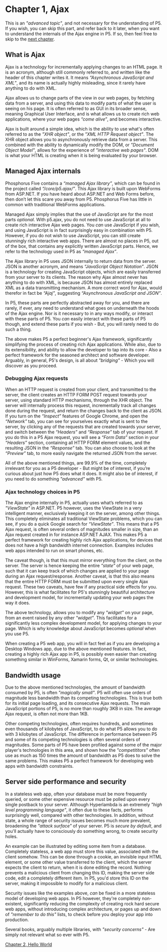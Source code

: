 # Chapter 1, Ajax

This is an *"advanced topic"*, and not necessary for the understanding of P5. If you wish, you can skip this part, and refer back to it later, when you want to understand the internals of the Ajax engine in P5. If so, then feel free to skip to the [next chapter](chapter-2.md).

## What is Ajax

Ajax is a technology for incrementally applying changes to an HTML page. It is an acronym, although still commonly referred to, and written like the header of this chapter writes it. It means _“Asynchronous JavaScript and XML”_, and its name is actually highly misleading, since it rarely have anything to do with XML.

Ajax allows us to change parts of the view in our web pages, by fetching data from a server, and using this data to modify parts of what the user is seeing on his page. It is often referred to as GUI in its broader sense, meaning Graphical User Interface, and is what allows us to create rich web applications, where your web pages _“come alive”_, and becomes interactive.

Ajax is built around a simple idea, which is the ability to use what's often referred to as the *"XHR object"*, or the *"XML HTTP Request object"*. The XHR object allows you to asynchronously retrieve data from a server. This combined with the ability to dynamically modify the DOM, or *"Document Object Model"*, allows for the experience of *"interactive web pages"*. DOM is what your HTML is creating when it is being evaluated by your browser.

## Managed Ajax internals

Phosphorus Five contains a _“managed Ajax library”_, which can be found in the project called *“/core/p5.ajax/”*. This Ajax library is built upon WebForms from ASP.NET. If you have heard about ASP.NET and Web Forms before, then don’t let this scare you away from P5. Phosphorus Five has little in common with traditional WebForms applications.

Managed Ajax simply implies that the use of JavaScript are for the most parts *optional*. With p5.ajax, you do not need to use JavaScript at all to create rich interactive Ajax web pages. You *can* use JavaScript if you wish, and using JavaScript is in fact surprisingly easy in combination with P5. However, if you do not wish to use JavaScript, you can still create stunningly rich interactive web apps. There are almost no places in P5, out of the box, that contains any explicitly written JavaScript parts. Hence, we refer to the technology used in P5 as _“managed Ajax”_.

The Ajax library in P5 uses JSON internally to return data from the server. JSON is another acronym, and means _“JavaScript Object Notation”_. JSON is a technology for creating JavaScript objects, which are easily transferred from your server to its clients. The reason why Ajax almost never has anything to do with XML, is because JSON has almost entirely replaced XML as a data transmitting mechanism. A more correct word for Ajax, would therefor in fact be _“Ajaj”_, suggesting _“Asynchronous JavaScript and JSON”_.

In P5, these parts are perfectly abstracted away for you, and there are rarely, if ever, any need to understand what goes on underneath the hoods of the Ajax engine. Nor is it necessary to in any ways modify, or interact with these parts of P5. You *can* easily interact with these parts of P5 though, and extend these parts if you wish - But, you will rarely need to do such a thing.

The above makes P5 a perfect beginner's Ajax framework, significantly simplifying the process of creating rich Ajax applications. While also, due to its extensibility, and ability to allow the developer to tap into its core - Also a perfect framework for the seasoned architect and software developer. Arguably, in general, P5's design, is all about *"bridging"* - Which you will discover as you proceed.

### Debugging Ajax requests

When an HTTP request is created from your client, and transmitted to the server, the client creates an HTTP FORM POST request towards your server, using standard HTTP mechanisms, through the XHR object. The server will internally process this request, incrementally track all changes done during the request, and return the changes back to the client as JSON. If you turn on the _“Inspect”_ features of Google Chrome, and open the _“Network”_ tab, you can see for yourselves exactly what is sent to the server, by clicking any of the requests that are created towards your server, and switch between the _“Headers”_ and _“Response”_ tab of your request. If you do this in a P5 Ajax request, you will see a _“Form Data”_ section in your _“Headers”_ section, containing all HTTP FORM element values, and the resulting JSON in the _“Response”_ tab. You can also choose to look at the _“Preview”_ tab, to more easily navigate the returned JSON from the server.

All of the above mentioned things, are 99.9% of the time, completely irrelevant for you as a P5 developer - But might be of interest, if you’re curious about just how P5 does what it does. It might also be of interest, if you need to do something *"advanced"* with P5.

### Ajax technology choices in P5

The Ajax engine internally in P5, actually uses what’s referred to as *"ViewState"* in ASP.NET. P5 however, uses the ViewState in a very intelligent manner, exclusively keeping it on the server, among other things. This completely eliminates all traditional ViewState problems, which you can see, if you do a quick Google search for *“ViewState”*. This means that a P5 Ajax request, is often several orders of magnitudes smaller in size, than an Ajax request created in for instance ASP.NET AJAX. This makes P5 a perfect framework for creating highly rich Ajax applications, for devices that does not have a high bandwidth internet connection. Examples includes web apps intended to run on smart phones, etc.

The caveat though, is that this must mirror everything from the client, on the server. The server is hence keeping the entire _“state”_ of your web page, such that it can keep track of which changes are applied to your page during an Ajax request/response. Another caveat, is that this also means that the entire HTTP FORM must be submitted upon every single Ajax request. These two caveats, have few if any practical side effects for you. However, this is what facilitates for P5's stunningly beautiful architecture and development model, for incrementally updating your web pages the way it does.

The above technology, allows you to modify any *"widget"* on your page, from an event raised by any other *"widget"*. This facilitates for a significantly less complex development model, for applying changes to your page. Which is why knowledge about JavaScript becomes *optional* when you use P5.

When creating a P5 web app, you will in fact feel as if you are developing a Desktop Windows app, due to the above mentioned features. In fact, creating a highly rich Ajax app in P5, is possibly even easier than creating something similar in WinForms, Xamarin forms, Qt, or similar technologies.

## Bandwidth usage

Due to the above mentioned technologies, the amount of bandwidth consumed by P5, is often *"magically small"*. P5 will often use orders of magnitude less bandwidth than its competing technologies. This is true both for its initial page loading, and its consecutive Ajax requests. The main JavaScript portions of P5, is no more than roughly 3KB in size. The average Ajax request, is often not more than 1KB.

Other competing technologies, often requires hundreds, and sometimes even thousands of kilobytes of JavaScript, to do what P5 allows you to do with 3 kilobytes of JavaScript. The difference in performance between P5 and some of its competing technologies is often several orders of magnitudes. Some parts of P5 have been profiled against some of the major player's technologies in this area, and shown how the *"competititors"* often use as much as 150 times the amount of bandwidth as P5 does to solve the same problems. This makes P5 a perfect framework for developing web apps with bandwidth constraints.

## Server side performance and security

In a stateless web app, often your database must be more frequently queried, or some other expensive resource must be polled upon every single postback to your server. Although Hyperlambda is an extremely *"high level programming language"*, it often due to these facts, performs surprisingly well, compared with other technologies. In addition, without state, a whole range of security issues becomes much more prevalent, broadening the *"attack surface"* of your server. P5 is *secure by default*, and you'll actually have to consciously do something wrong, to create security holes.

An example can be illustrated by editing some item from a database. Completely stateless, a web app must store this value, associated with the client somehow. This can be done through a cookie, an invisible input HTML element, or some other value transferred to the client, which the server expects the client to return, when it is done editing the record. Nothing prevents a malicious client from changing this ID, making the server side code, edit a completely different item. In P5, you'd store this ID on the server, making it impossible to modify for a malicious client.

Security issues like the examples above, *can* be fixed in a more stateless model of developing web apps. In P5 however, they're completely non-existent, significantly reducing the complexity of creating rock hard secure web apps, without introducing complex architecture, or pages up and down of *"remember to do this"* lists, to check before you deploy your app into production.

Several books, arguably multiple libraries, with *"security concerns"* - Are simply not relevant what so ever with P5.

[Chapter 2, Hello World](chapter-2.md)